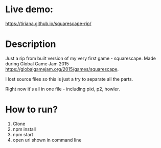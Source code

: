 # Live demo: 
https://tiriana.github.io/squarescape-rip/

# Description
Just a rip from built version of my very first game - squarescape. Made during Global Game Jam 2015 https://globalgamejam.org/2015/games/squarescape.


I lost source files so this is just a try to separate all the parts.


Right now it's all in one file - including pixi, p2, howler.


# How to run?
1. Clone
2. npm install
3. npm start
4. open url shown in command line
